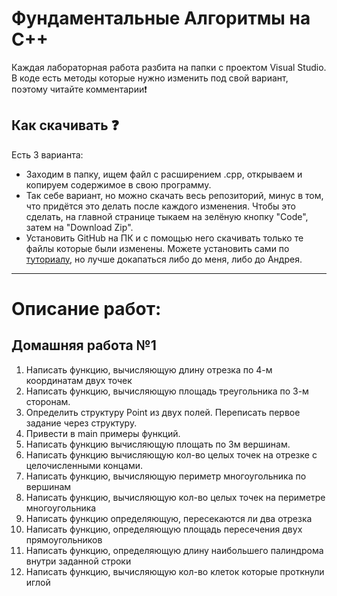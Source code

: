 # Фундаментальные Aлгоритмы на C++
Каждая лабораторная работа разбита на папки с проектом Visual Studio.
В коде есть методы которые нужно изменить под свой вариант, поэтому читайте комментарии:exclamation:
## Как скачивать :question:
Есть 3 варианта:
* Заходим в папку, ищем файл с расширением .cpp, открываем и копируем содержимое в свою программу.
* Так себе вариант, но можно скачать весь репозиторий, минус в том, что придётся это делать после каждого изменения. Чтобы это сделать, на главной странице тыкаем на зелёную кнопку "Code", затем на "Download Zip".
* Установить GitHub на ПК и с помощью него скачивать только те файлы которые были изменены. Можете установить сами по [туториалу](https://1cloud.ru/help/windows/sistemy-kontrolya-versij-git-v-windows), но лучше докапаться либо до меня, либо до Андрея.
____

# Описание работ:
## Домашняя работа №1
1. Написать функцию, вычисляющую длину отрезка по 4-м координатам двух точек
2. Написать функцию, вычисляющую площадь треугольника по 3-м сторонам.
3. Определить структуру Point из двух полей. Переписать первое задание через структуру.
4. Привести в main примеры функций.
5. Написать функцию вычисляющую площать по 3м вершинам.
6. Написать функцию вычисляющую кол-во целых точек на отрезке с целочисленными концами.
7. Написать функцию, вычисляющую периметр многоугольника по вершинам
8. Написать функцию, вычисляющую кол-во целых точек на периметре многоугольника
9. Написать функцию определяющую, пересекаются ли два отрезка
10. Написать функцию, определяющую площадь пересечения двух прямоугольников
11. Написать функцию, определяющую длину наибольшего палиндрома внутри заданной строки
12. Написать функцию, вычисляющую кол-во клеток которые проткнули иглой
